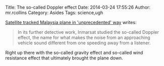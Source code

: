 Title: The so-called Doppler effect
Date: 2014-03-24 17:55:26
Author: mr.rcollins
Category: Asides
Tags: science,ugh

[Satellite tracked Malaysia plane in 'unprecedented' way](http://www.usatoday.com/story/news/nation/2014/03/24/malaysia-satellite-search-inmarsat-doppler/6835033/) writes:
>In its further detective work, Inmarsat studied the so-called Doppler effect, the name for what makes the noise from an approaching vehicle sound different from one speeding away from a listener.

Right up there with the so-called gravity effect and so-called wind resistance effect that ultimately brought the plane down. 